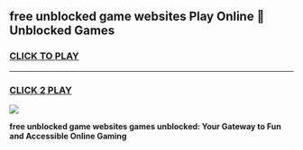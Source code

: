 
## free unblocked game websites Play Online 👋 Unblocked Games
<h3>
<a href="https://premium.freeplayer.one?title=free_unblocked_game_websites&ref=19F">CLICK TO PLAY</a></h3>
<hr>

<h3>
<a href="https://premium.freeplayer.one?title=free_unblocked_game_websites&ref=19F">CLICK 2 PLAY</a>
  
</h3>

<a href="https://premium.freeplayer.one?title=free_unblocked_game_websites&ref=19F"><img src="https://clearcache.store/games.png"></a>


**free unblocked game websites games unblocked: Your Gateway to Fun and Accessible Online Gaming**
